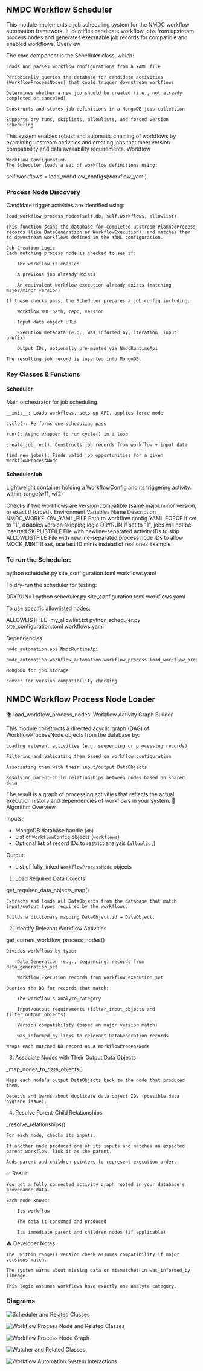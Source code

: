 
## NMDC Workflow Scheduler


This module implements a job scheduling system for the NMDC workflow automation framework. It identifies candidate workflow jobs from upstream process nodes and generates executable job records for compatible and enabled workflows.
Overview

The core component is the Scheduler class, which:

    Loads and parses workflow configurations from a YAML file

    Periodically queries the database for candidate activities (WorkflowProcessNodes) that could trigger downstream workflows

    Determines whether a new job should be created (i.e., not already completed or canceled)

    Constructs and stores job definitions in a MongoDB jobs collection

    Supports dry runs, skiplists, allowlists, and forced version scheduling

This system enables robust and automatic chaining of workflows by examining upstream activities and creating jobs that meet version compatibility and data availability requirements.
Workflow

    Workflow Configuration
    The Scheduler loads a set of workflow definitions using:

self.workflows = load_workflow_configs(workflow_yaml)

### Process Node Discovery
Candidate trigger activities are identified using:

    load_workflow_process_nodes(self.db, self.workflows, allowlist)

    This function scans the database for completed upstream PlannedProcess records (like DataGeneration or WorkflowExecution), and matches them to downstream workflows defined in the YAML configuration.

    Job Creation Logic
    Each matching process node is checked to see if:

        The workflow is enabled

        A previous job already exists

        An equivalent workflow execution already exists (matching major/minor version)

    If these checks pass, the Scheduler prepares a job config including:

        Workflow WDL path, repo, version

        Input data object URLs

        Execution metadata (e.g., was_informed_by, iteration, input prefix)

        Output IDs, optionally pre-minted via NmdcRuntimeApi

    The resulting job record is inserted into MongoDB.

### Key Classes & Functions
#### Scheduler

Main orchestrator for job scheduling.

    __init__: Loads workflows, sets up API, applies force mode

    cycle(): Performs one scheduling pass

    run(): Async wrapper to run cycle() in a loop

    create_job_rec(): Constructs job records from workflow + input data

    find_new_jobs(): Finds valid job opportunities for a given WorkflowProcessNode

#### SchedulerJob

Lightweight container holding a WorkflowConfig and its triggering activity.
within_range(wf1, wf2)

Checks if two workflows are version-compatible (same major.minor version, or exact if forced).
Environment Variables
Name	Description
NMDC_WORKFLOW_YAML_FILE	Path to workflow config YAML
FORCE	If set to "1", disables version skipping logic
DRYRUN	If set to "1", jobs will not be inserted
SKIPLISTFILE	File with newline-separated activity IDs to skip
ALLOWLISTFILE	File with newline-separated process node IDs to allow
MOCK_MINT	If set, use test ID mints instead of real ones
Example

### To run the Scheduler:

python scheduler.py site_configuration.toml workflows.yaml

To dry-run the scheduler for testing:

DRYRUN=1 python scheduler.py site_configuration.toml workflows.yaml

To use specific allowlisted nodes:

ALLOWLISTFILE=my_allowlist.txt python scheduler.py site_configuration.toml workflows.yaml

Dependencies

    nmdc_automation.api.NmdcRuntimeApi

    nmdc_automation.workflow_automation.workflow_process.load_workflow_process_nodes

    MongoDB for job storage

    semver for version compatibility checking


## NMDC Workflow Process Node Loader

📚 load_workflow_process_nodes: Workflow Activity Graph Builder

This module constructs a directed acyclic graph (DAG) of WorkflowProcessNode objects from the database by:

    Loading relevant activities (e.g. sequencing or processing records)

    Filtering and validating them based on workflow configuration

    Associating them with their input/output DataObjects

    Resolving parent-child relationships between nodes based on shared data

The result is a graph of processing activities that reflects the actual execution history and dependencies of workflows in your system.
🧠 Algorithm Overview

Inputs:
- MongoDB database handle (`db`)
- List of `WorkflowConfig` objects (`workflows`)
- Optional list of record IDs to restrict analysis (`allowlist`)

Output:
- List of fully linked `WorkflowProcessNode` objects

1. Load Required Data Objects

get_required_data_objects_map()

    Extracts and loads all DataObjects from the database that match input/output types required by the workflows.

    Builds a dictionary mapping DataObject.id → DataObject.

2. Identify Relevant Workflow Activities

get_current_workflow_process_nodes()

    Divides workflows by type:

        Data Generation (e.g., sequencing) records from data_generation_set

        Workflow Execution records from workflow_execution_set

    Queries the DB for records that match:

        The workflow’s analyte_category

        Input/output requirements (filter_input_objects and filter_output_objects)

        Version compatibility (based on major version match)

        was_informed_by links to relevant DataGeneration records

    Wraps each matched DB record as a WorkflowProcessNode

3. Associate Nodes with Their Output Data Objects

_map_nodes_to_data_objects()

    Maps each node’s output DataObjects back to the node that produced them.

    Detects and warns about duplicate data object IDs (possible data hygiene issue).

4. Resolve Parent-Child Relationships

_resolve_relationships()

    For each node, checks its inputs.

    If another node produced one of its inputs and matches an expected parent workflow, link it as the parent.

    Adds parent and children pointers to represent execution order.

✅ Result

    You get a fully connected activity graph rooted in your database's provenance data.

    Each node knows:

        Its workflow

        The data it consumed and produced

        Its immediate parent and children nodes (if applicable)

⚠️ Developer Notes

    The _within_range() version check assumes compatibility if major versions match.

    The system warns about missing data or mismatches in was_informed_by lineage.

    This logic assumes workflows have exactly one analyte category.

### Diagrams

![Scheduler and Related Classes](docs/Workflow%20Automation-Scheduler%20Classes.drawio.png)

![Workflow Process Node and Related Classes](docs/Workflow%20Automation-WorkflowProcessNode_and_Related_Classes.drawio.png)

![Workflow Process Node Graph](docs/wpn_graph.drawio.png)

![Watcher and Related Classes](docs/Workflow%20Automation-Refactored%20Watcher.drawio.png)

![Workflow Automation System Interactions](docs/Workflow%20Automation-Interactions.drawio.png)
